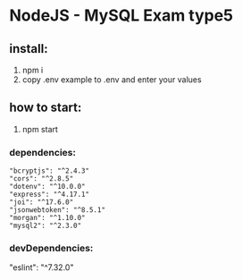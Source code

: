 # NodeJS - MySQL Exam type5

## install:

1. npm i
2. copy .env example to .env and enter your values

## how to start:

1. npm start

### dependencies:

    "bcryptjs": "^2.4.3"
    "cors": "^2.8.5"
    "dotenv": "^10.0.0"
    "express": "^4.17.1"
    "joi": "^17.6.0"
    "jsonwebtoken": "^8.5.1"
    "morgan": "^1.10.0"
    "mysql2": "^2.3.0"

### devDependencies:

"eslint": "^7.32.0"
